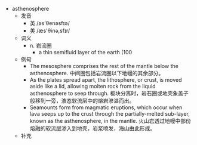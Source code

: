 - asthenosphere
  - 发音
    - 英 /əs'θenəsfɪə/
    - 美 /æs'θinə,sfɪr/
  - 词义
    - n. 岩流圈
      - a thin semifluid layer of the earth (100
  - 例句
    - The mesosphere comprises the rest of the mantle below the asthenosphere. 中间圈包括岩流圈以下地幔的其余部分。
    - As the plates spread apart, the lithosphere, or crust, is moved aside like a lid, allowing molten rock from the liquid asthenosphere to seep through. 板块分离时，岩石圈或地壳象盖子般移到一旁，液态软流层中的熔岩渗溢而出。
    - Seamounts form from magmatic eruptions, which occur when lava seeps up to the crust through the partially-melted sub-layer, known as the asthenosphere, in the mantle. 火山岩透过地幔中部份熔融的软流层渗入到地壳，岩浆喷发，海山由此形成。
  - 补充